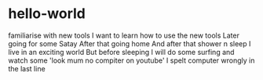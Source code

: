 # hello-world
familiarise with new tools
I want to learn how to use the new tools
Later going for some Satay
After that going home
And after that shower n sleep
I live in an exciting world
But before sleeping I will do some surfing and watch some 'look mum no compiter on youtube'
I spelt computer wrongly in the last line
